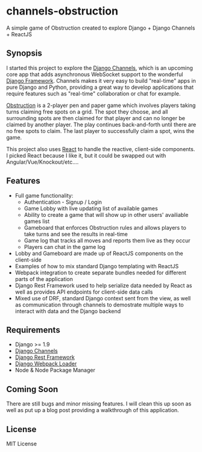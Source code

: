 # channels-obstruction
A simple game of Obstruction created to explore Django + Django Channels + ReactJS

## Synopsis

I started this project to explore the [Django Channels](https://github.com/django/channels), which is an upcoming core app that adds asynchronous WebSocket support to the wonderful [Django Framework](http://www.djangoproject.com). Channels makes it very easy to build "real-time" apps in pure Django and Python, providing a great way to develop applications that require features such as "real-time" collaboration or chat for example.  

[Obstruction](http://www.papg.com/show?2XMX) is a 2-player pen and paper game which involves players taking turns claiming free spots on a grid. The spot they choose, and all surrounding spots are then claimed for that player and can no longer be claimed by another player. The play continues back-and-forth until there are no free spots to claim. The last player to successfully claim a spot, wins the game.

This project also uses [React](https://facebook.github.io/react/) to handle the reactive, client-side components. I picked React because I like it, but it could be swapped out with Angular/Vue/Knockout/etc....

## Features

* Full game functionality:
    * Authentication - Signup / Login
    * Game Lobby with live updating list of available games
    * Ability to create a game that will show up in other users' availiable games list
    * Gameboard that enforces Obstruction rules and allows players to take turns and see the results in real-time
    * Game log that tracks all moves and reports them live as they occur
    * Players can chat in the game log
* Lobby and Gameboard are made up of ReactJS components on the client-side
* Examples of how to mix standard Django templating with ReactJS
* Webpack integration to create separate bundles needed for different parts of the application
* Django Rest Framework used to help serialize data needed by React as well as provides API endpoints for client-side data calls
* Mixed use of DRF, standard Django context sent from the view, as well as communication through channels to demostrate multiple ways to interact with data and the Django backend

## Requirements

* Django >= 1.9
* [Django Channels](https://github.com/django/channels)
* [Django Rest Framework](http://www.django-rest-framework.org/)
* [Django Webpack Loader](https://github.com/owais/django-webpack-loader)
* Node & Node Package Manager

## Coming Soon

There are still bugs and minor missing features. I will clean this up soon as well as put up a blog post providing a walkthrough of this application.


## License

MIT License